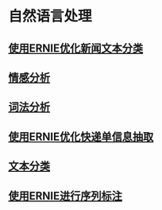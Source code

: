 # 自然语言处理

## [使用ERNIE优化新闻文本分类](https://aistudio.baidu.com/aistudio/projectdetail/221999)
## [情感分析](https://aistudio.baidu.com/aistudio/projectdetail/216846)
## [词法分析](https://aistudio.baidu.com/aistudio/projectdetail/215711)
## [使用ERNIE优化快递单信息抽取](https://aistudio.baidu.com/aistudio/projectdetail/184200)
## [文本分类](https://aistudio.baidu.com/aistudio/projectdetail/147006)
## [使用ERNIE进行序列标注](https://aistudio.baidu.com/aistudio/projectdetail/147009)
